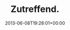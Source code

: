 ---
retweeted: false
source: <a href="http://erased4113706.com" rel="nofollow">erased4113706</a>
entities:
  user_mentions: []
  urls: []
  symbols: []
  media:
  - expanded_url: https://twitter.com/bascht/status/343449353379270656/photo/1
    indices:
    - '12'
    - '34'
    url: http://t.co/dXDGO2Cya0
    media_url: http://pbs.twimg.com/media/BMQtXgLCUAECF7A.jpg
    id_str: '343449353383464961'
    id: '343449353383464961'
    media_url_https: https://pbs.twimg.com/media/BMQtXgLCUAECF7A.jpg
    sizes:
      medium:
        w: '1200'
        h: '900'
        resize: fit
      large:
        w: '1632'
        h: '1224'
        resize: fit
      small:
        w: '680'
        h: '510'
        resize: fit
      thumb:
        w: '150'
        h: '150'
        resize: crop
    type: photo
    display_url: pic.twitter.com/dXDGO2Cya0
  hashtags: []
display_text_range:
- '0'
- '34'
favorite_count: '2'
id_str: '343449353379270656'
truncated: false
retweet_count: '1'
id: '343449353379270656'
possibly_sensitive: false
created_at: Sat Jun 08 19:28:01 +0000 2013
favorited: false
full_text: Zutreffend.
lang: fr
extended_entities:
  media:
  - expanded_url: https://twitter.com/bascht/status/343449353379270656/photo/1
    indices:
    - '12'
    - '34'
    url: http://t.co/dXDGO2Cya0
    media_url: http://pbs.twimg.com/media/BMQtXgLCUAECF7A.jpg
    id_str: '343449353383464961'
    id: '343449353383464961'
    media_url_https: https://pbs.twimg.com/media/BMQtXgLCUAECF7A.jpg
    sizes:
      medium:
        w: '1200'
        h: '900'
        resize: fit
      large:
        w: '1632'
        h: '1224'
        resize: fit
      small:
        w: '680'
        h: '510'
        resize: fit
      thumb:
        w: '150'
        h: '150'
        resize: crop
    type: photo
    display_url: pic.twitter.com/dXDGO2Cya0
tags:
- pesos:twitter
date: '2013-06-08T19:28:01+00:00'
src: https://twitter.com/bascht/status/343449353379270656
original_url: https://twitter.com/bascht/status/343449353379270656
type: twitter_tweet
media_url: https://img.bascht.com/twitter/pbs.twimg.com/media/BMQtXgLCUAECF7A.jpg
text: Zutreffend.
title: Zutreffend.

---